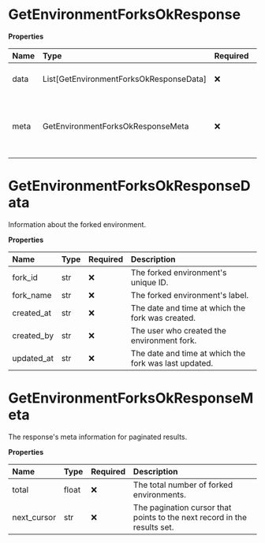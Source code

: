 # GetEnvironmentForksOkResponse

**Properties**

| Name | Type                                    | Required | Description                                            |
| :--- | :-------------------------------------- | :------- | :----------------------------------------------------- |
| data | List[GetEnvironmentForksOkResponseData] | ❌       | A list of the environment's forks.                     |
| meta | GetEnvironmentForksOkResponseMeta       | ❌       | The response's meta information for paginated results. |

# GetEnvironmentForksOkResponseData

Information about the forked environment.

**Properties**

| Name       | Type | Required | Description                                           |
| :--------- | :--- | :------- | :---------------------------------------------------- |
| fork_id    | str  | ❌       | The forked environment's unique ID.                   |
| fork_name  | str  | ❌       | The forked environment's label.                       |
| created_at | str  | ❌       | The date and time at which the fork was created.      |
| created_by | str  | ❌       | The user who created the environment fork.            |
| updated_at | str  | ❌       | The date and time at which the fork was last updated. |

# GetEnvironmentForksOkResponseMeta

The response's meta information for paginated results.

**Properties**

| Name        | Type  | Required | Description                                                              |
| :---------- | :---- | :------- | :----------------------------------------------------------------------- |
| total       | float | ❌       | The total number of forked environments.                                 |
| next_cursor | str   | ❌       | The pagination cursor that points to the next record in the results set. |
